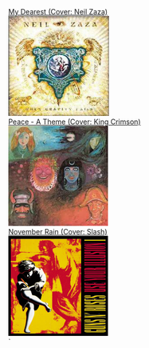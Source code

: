 <div class="row">
  <div class="column">
    <div class="row">
			<a href="https://www.bilibili.com/video/BV18a4y177o9/">My Dearest (Cover: Neil Zaza)</a>
    </div>
    <div class="row">
			<a href="https://www.bilibili.com/video/BV18a4y177o9/">
				<img src="../images/my_dearest.jpg" alt="My Dearest (Cover: Neil Zaza)" height="200"/>
			</a>
    </div>
  </div>

  <div class="column">
    <div class="row">
			<a href="https://www.bilibili.com/video/BV1At41137SN/">Peace - A Theme (Cover: King Crimson)</a>
    </div>
    <div class="row">
			<a href="https://www.bilibili.com/video/BV1At41137SN/">
				<img src="../images/peace.jpg" alt="Peace - A Theme (Cover: King Crimson)" height="200"/>
			</a>
    </div>
  </div>

  <div class="column">
    <div class="row">
      <a href="https://www.bilibili.com/video/BV1VJ411c7AJ/">November Rain (Cover: Slash)</a>
        </div>
        <div class="row">
					<a href="https://www.bilibili.com/video/BV1VJ411c7AJ/">
						<img src="../images/november_rain.jpg" alt="November Rain (Cover: Slash)" height="200"/>
					</a>
        </div>
    </div>
</div>`